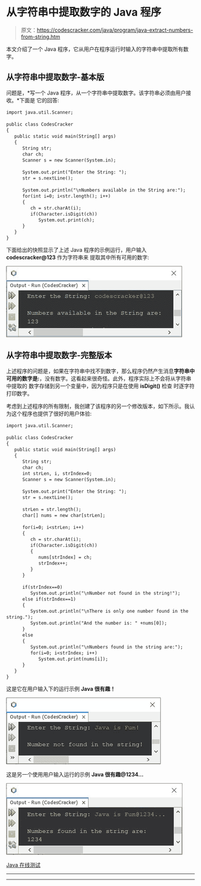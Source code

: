 # 从字符串中提取数字的 Java 程序

> 原文：<https://codescracker.com/java/program/java-extract-numbers-from-string.htm>

本文介绍了一个 Java 程序，它从用户在程序运行时输入的字符串中提取所有数字。

## 从字符串中提取数字-基本版

问题是，*写一个 Java 程序，从一个字符串中提取数字。该字符串必须由用户接收。*下面是 它的回答:

```
import java.util.Scanner;

public class CodesCracker
{
   public static void main(String[] args)
   {
      String str;
      char ch;
      Scanner s = new Scanner(System.in);

      System.out.print("Enter the String: ");
      str = s.nextLine();

      System.out.println("\nNumbers available in the String are:");
      for(int i=0; i<str.length(); i++)
      {
         ch = str.charAt(i);
         if(Character.isDigit(ch))
            System.out.print(ch);
      }
   }
}
```

下面给出的快照显示了上述 Java 程序的示例运行，用户输入 **codescracker@123** 作为字符串来 提取其中所有可用的数字:

![java extract numbers from string](img/2aedf9a7fd1eb39a3f3246e86e78b433.png)

## 从字符串中提取数字-完整版本

上述程序的问题是，如果在字符串中找不到数字，那么程序仍然产生消息**字符串中可用的数字是:**，没有数字。这看起来很奇怪。此外，程序实际上不会将从字符串中提取的 数字存储到另一个变量中，因为程序只是在使用 **isDigit()** 检查 时逐字符打印数字。

考虑到上述程序的所有限制，我创建了该程序的另一个修改版本，如下所示。我认为这个程序也提供了很好的用户体验:

```
import java.util.Scanner;

public class CodesCracker
{
   public static void main(String[] args)
   {
      String str;
      char ch;
      int strLen, i, strIndex=0;
      Scanner s = new Scanner(System.in);

      System.out.print("Enter the String: ");
      str = s.nextLine();

      strLen = str.length();
      char[] nums = new char[strLen];

      for(i=0; i<strLen; i++)
      {
         ch = str.charAt(i);
         if(Character.isDigit(ch))
         {
            nums[strIndex] = ch;
            strIndex++;
         }
      }

      if(strIndex==0)
         System.out.println("\nNumber not found in the string!");
      else if(strIndex==1)
      {
         System.out.println("\nThere is only one number found in the string.");
         System.out.println("And the number is: " +nums[0]);
      }
      else
      {
         System.out.println("\nNumbers found in the string are:");
         for(i=0; i<strIndex; i++)
            System.out.print(nums[i]);
      }
   }
}
```

这是它在用户输入下的运行示例 **Java 很有趣！**

![extract numbers from string java](img/7ef912d990da00645df290461bbc1cba.png)

这是另一个使用用户输入运行的示例 **Java 很有趣@1234...**

![java extract number from string program](img/65a9700b6378126f4312e71c2c715539.png)

[Java 在线测试](/exam/showtest.php?subid=1)

* * *

* * *